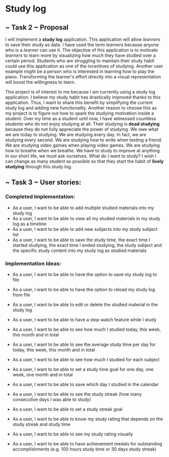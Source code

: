 # Study log

## ~ Task 2 ~ Proposal
<T>I will implement a **study log** application. This application will 
allow *learners* to save their study as data.
I have used the term *learners* because anyone who is a *learner*
can use it.
<T>The objective of this application is to motivate
*learners* to learn more by visualizing how much they have studied 
over a certain period. Students who are struggling to maintain their
study habit could use this application as one of the incentives of studying. 
Another user example might be a
person who is interested in learning how to play the piano. Transforming the learner's
effort directly into a visual representation will boost the willingness to
learn. 


<T>This project is of interest to me because I am currently using a
study log application. I believe my study habit has drastically 
improved thanks to this application. Thus, I want to share 
this benefit by simplifying the current study log and adding new functionality. 
Another reason to choose this as my project is to figure out how to 
spark the studying motivation inside a student. Over my time as a student 
until now, I have witnessed countless students who do not enjoy studying at all. 
Their studying is **dead studying** because they do not fully appreciate the 
power of studying. We owe what we are today to studying. 
We are studying every day. In fact, we are studying every second. 
We are studying how to write when texting a friend. We are
studying video games when playing video games. We are studying 
how to breathe when we breathe. We have to study to improve at anything.
In our short life, we must ask ourselves. What do I want to study? 
I wish I can change as many student as possible so that they start the 
habit of **lively studying** through this study log.

## ~ Task 3 ~ User stories:

### Completed Implementation:
- As a user, I want to be able to add multiple studied materials into my study log
- As a user, I want to be able to view all my studied materials in my study log as a timeline
- As a user, I want to be able to add new subjects into my study subject list
- As a user, I want to be able to save the study time, the exact time I started studying, the exact time I ended
studying, the study subject and the specific study content into my study log as studied materials

### Implementation Ideas:
- As a user, I want to be able to have the option to save my study log to file
- As a user, I want to be able to have the option to reload my study log from file

- As a user, I want to be able to edit or delete the studied material in the study log
- As a user, I want to be able to have a stop watch feature while I study
- As a user, I want to be able to see how much I studied today, this week, this month and in total
- As a user, I want to be able to see the average study time per day for today, this week, this month and in total
- As a user, I want to be able to see how much I studied for each subject
- As a user, I want to be able to set a study time goal for one day, one week, one month and in total
- As a user, I want to be able to save which day I studied in the calendar
- As a user, I want to be able to see the study streak (how many consecutive days I was able to study)
- As a user, I want to be able to set a study streak goal 
- As a user, I want to be able to know my study rating that depends on the study streak and study time 
- As a user, I want to be able to see my study rating visually
- As a user, I want to be able to have achievement medals for outstanding accomplishments (e.g. 100 hours study time or 30 days
  study streak)